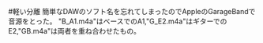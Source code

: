 #軽い分離
簡単なDAWのソフト名を忘れてしまったのでAppleのGarageBandで音源をとった。
"B_A1.m4a"はベースでのA1,"G_E2.m4a"はギターでのE2,"GB.m4a"は両者を重ね合わせたもの。
